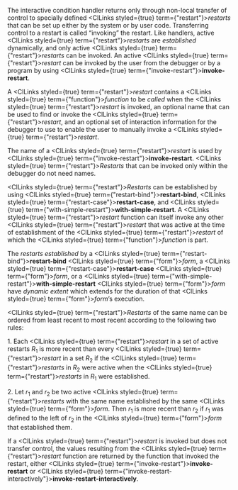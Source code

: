  



The interactive condition handler returns only through non-local transfer of control to specially defined <ClLinks styled={true} term={"restart"}><i>restarts</i></ClLinks> that can be set up either by the system or by user code. Transferring control to a restart is called “invoking” the restart. Like handlers, active <ClLinks styled={true} term={"restart"}><i>restarts</i></ClLinks> are *established* dynamically, and only active <ClLinks styled={true} term={"restart"}><i>restarts</i></ClLinks> can be invoked. An active <ClLinks styled={true} term={"restart"}><i>restart</i></ClLinks> can be invoked by the user from the debugger or by a program by using <ClLinks styled={true} term={"invoke-restart"}><b>invoke-restart</b></ClLinks>. 



A <ClLinks styled={true} term={"restart"}><i>restart</i></ClLinks> contains a <ClLinks styled={true} term={"function"}><i>function</i></ClLinks> to be *called* when the <ClLinks styled={true} term={"restart"}><i>restart</i></ClLinks> is invoked, an optional name that can be used to find or invoke the <ClLinks styled={true} term={"restart"}><i>restart</i></ClLinks>, and an optional set of interaction information for the debugger to use to enable the user to manually invoke a <ClLinks styled={true} term={"restart"}><i>restart</i></ClLinks>. 



The name of a <ClLinks styled={true} term={"restart"}><i>restart</i></ClLinks> is used by <ClLinks styled={true} term={"invoke-restart"}><b>invoke-restart</b></ClLinks>. <ClLinks styled={true} term={"restart"}><i>Restarts</i></ClLinks> that can be invoked only within the debugger do not need names. 



<ClLinks styled={true} term={"restart"}><i>Restarts</i></ClLinks> can be established by using <ClLinks styled={true} term={"restart-bind"}><b>restart-bind</b></ClLinks>, <ClLinks styled={true} term={"restart-case"}><b>restart-case</b></ClLinks>, and <ClLinks styled={true} term={"with-simple-restart"}><b>with-simple-restart</b></ClLinks>. A <ClLinks styled={true} term={"restart"}><i>restart</i></ClLinks> function can itself invoke any other <ClLinks styled={true} term={"restart"}><i>restart</i></ClLinks> that was active at the time of establishment of the <ClLinks styled={true} term={"restart"}><i>restart</i></ClLinks> of which the <ClLinks styled={true} term={"function"}><i>function</i></ClLinks> is part. 



The *restarts established* by a <ClLinks styled={true} term={"restart-bind"}><b>restart-bind</b></ClLinks> <ClLinks styled={true} term={"form"}><i>form</i></ClLinks>, a <ClLinks styled={true} term={"restart-case"}><b>restart-case</b></ClLinks> <ClLinks styled={true} term={"form"}><i>form</i></ClLinks>, or a <ClLinks styled={true} term={"with-simple-restart"}><b>with-simple-restart</b></ClLinks> <ClLinks styled={true} term={"form"}><i>form</i></ClLinks> have *dynamic extent* which extends for the duration of that <ClLinks styled={true} term={"form"}><i>form</i></ClLinks>’s execution. 



<ClLinks styled={true} term={"restart"}><i>Restarts</i></ClLinks> of the same name can be ordered from least recent to most recent according to the following two rules: 



1\. Each <ClLinks styled={true} term={"restart"}><i>restart</i></ClLinks> in a set of active restarts *R*<sub>1</sub> is more recent than every <ClLinks styled={true} term={"restart"}><i>restart</i></ClLinks> in a set *R*<sub>2</sub> if the <ClLinks styled={true} term={"restart"}><i>restarts</i></ClLinks> in *R*<sub>2</sub> were active when the <ClLinks styled={true} term={"restart"}><i>restarts</i></ClLinks> in *R*<sub>1</sub> were established. 



2\. Let *r*<sub>1</sub> and *r*<sub>2</sub> be two active <ClLinks styled={true} term={"restart"}><i>restarts</i></ClLinks> with the same name established by the same <ClLinks styled={true} term={"form"}><i>form</i></ClLinks>. Then *r*<sub>1</sub> is more recent than *r*<sub>2</sub> if *r*<sub>1</sub> was defined to the left of *r*<sub>2</sub> in the <ClLinks styled={true} term={"form"}><i>form</i></ClLinks> that established them. 







 



 



If a <ClLinks styled={true} term={"restart"}><i>restart</i></ClLinks> is invoked but does not transfer control, the values resulting from the <ClLinks styled={true} term={"restart"}><i>restart</i></ClLinks> function are returned by the function that invoked the restart, either <ClLinks styled={true} term={"invoke-restart"}><b>invoke-restart</b></ClLinks> or <ClLinks styled={true} term={"invoke-restart-interactively"}><b>invoke-restart-interactively</b></ClLinks>. 




